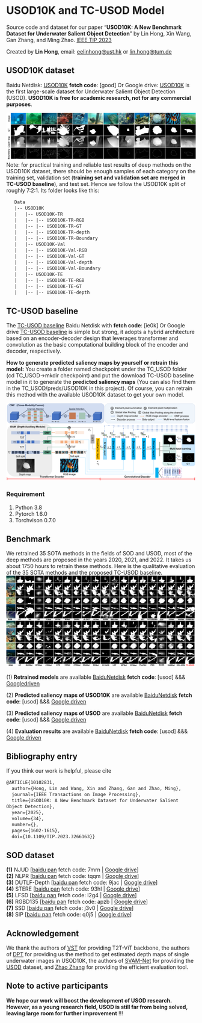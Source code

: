 # USOD10K and TC-USOD Model

Source code and dataset for our paper “**USOD10K: A New Benchmark Dataset for Underwater Salient Object Detection**” by Lin Hong,  Xin Wang, Gan Zhang, and Ming Zhao. [IEEE TIP 2023](https://drive.google.com/file/d/1cs4rwC4TuTn_5FFmh4G8z4zWnptG2OKZ/view?usp=drive_link)

Created by **Lin Hong**, email: eelinhong@ust.hk or lin.hong@tum.de

## USOD10K dataset
Baidu Netdisk: [USOD10K](https://pan.baidu.com/s/1edg2B9HjnHdEpmwnUOT0-w) **fetch code**: [good] Or Google drive: [USOD10K](https://drive.google.com/file/d/1PH0PwKchXnkWwtAwbhNSW4utMCp5zer8/view?usp=drive_link) is the first large-scale dataset for Underwater Salient Object Detection (USOD). **USOD10K is free for academic research, not for any commercial purposes**.

![avatar](https://github.com/LinHong-HIT/USOD10K/blob/ef4fc30f7957f3255e375b608191175454cf4658/dataset_img.png)
Note: for practical training and reliable test results of deep methods on the USOD10K dataset, there should be enough samples of each category on the training set, validation set (**training set and validation set are merged in TC-USOD baseline**), and test set. Hence we follow the USOD10K split of roughly 7:2:1. Its folder looks like this:

````
   Data
   |-- USOD10K
   |   |-- USOD10K-TR
   |   |-- |-- USOD10K-TR-RGB
   |   |-- |-- USOD10K-TR-GT
   |   |-- |-- USOD10K-TR-depth
   |   |-- |-- USOD10K-TR-Boundary
   |   |-- USOD10K-Val
   |   |-- |-- USOD10K-Val-RGB
   |   |-- |-- USOD10K-Val-GT
   |   |-- |-- USOD10K-Val-depth
   |   |-- |-- USOD10K-Val-Boundary
   |   |-- USOD10K-TE
   |   |-- |-- USOD10K-TE-RGB
   |   |-- |-- USOD10K-TE-GT
   |   |-- |-- USOD10K-TE-depth
````
## TC-USOD baseline
The [TC-USOD baseline](https://pan.baidu.com/s/1TwwaTcdmTiU2FHOC5xC3Vw) Baidu Netdisk with **fetch code**: [ie0k] Or Google drive [TC-USOD baseline](https://drive.google.com/file/d/1fFKhuuR2MEEjBWRtjFdMZCoRxLrQqUK1/view?usp=drive_link) is simple but strong, it adopts a hybrid architecture based on an encoder-decoder design that leverages transformer and convolution as the basic computational building block of the encoder and decoder, respectively. 

**How to generate predicted saliency maps by yourself or retrain this model:**
You create a folder named checkpoint under the TC_USOD folder (cd TC_USOD->mkdir checkpoint) and put the download TC-USOD baseline model in it to generate the **predicted saliency maps** (You can also find them in the TC_USOD/preds/USOD10K in this project). Of course, you can retrain this method with the available USOD10K dataset to get your own model. 

![](TC-USOD.png)
### Requirement
1. Python 3.8
2. Pytorch 1.6.0
3. Torchvison 0.7.0

## Benchmark
We retrained 35 SOTA methods in the fields of SOD and USOD, most of the deep methods are proposed in the years 2020, 2021, and 2022. It takes us about 1750 hours to retrain these methods. Here is the qualitative evaluation of the 35 SOTA methods and the proposed TC-USOD baseline.
![avatar](https://github.com/LinHong-HIT/USOD10K/blob/4ac87c771709fc62ba0bce219cdaec2bee176c0d/qualitative_eva.png)

(1) **Retrained models** are available [BaiduNetdisk](https://pan.baidu.com/s/1VXyNHxy5Iy5GYYBCh_2thg) **fetch code**: [usod]  &&& [Googledriven](https://drive.google.com/file/d/1x_UhY7Ik6rFqkk4f5wNG97_CfC_DD7JZ/view?usp=drive_link) 

(2) **Predicted saliency maps of USOD10K** are available [BaiduNetdisk](https://pan.baidu.com/s/1EpnE07lgamyaUIUZWdccqA) **fetch code**: [usod] &&& [Google driven](https://drive.google.com/file/d/1D4wLLol843DEpolmO-cYpo2jaiBY7Ufn/view?usp=drive_link)

(3) **Predicted saliency maps of USOD** are available [BaiduNetdisk](https://pan.baidu.com/s/1cnmMZ0JSshssm2jc9p2BdA ) **fetch code**: [usod]  &&& [Google driven](https://drive.google.com/file/d/1YoXKUKaauy2PkkISpK-QWJpetXIsTsrO/view?usp=drive_link)

(4) **Evaluation results** are available [BaiduNetdisk](https://pan.baidu.com/s/1AL4WQeFh1KrD0jj9JW182g) **fetch code**: [usod]  &&& [Google driven](https://drive.google.com/file/d/1jCuCvK-UJY9q3g_TMQ7NTWqXfXbG21bk/view?usp=drive_link)


## Bibliography entry
If you think our work is helpful, please cite
```
@ARTICLE{10102831,
  author={Hong, Lin and Wang, Xin and Zhang, Gan and Zhao, Ming},
  journal={IEEE Transactions on Image Processing}, 
  title={USOD10K: A New Benchmark Dataset for Underwater Salient Object Detection}, 
  year={2025},
  volume={34},
  number={},
  pages={1602-1615},
  doi={10.1109/TIP.2023.3266163}}
```

## SOD dataset

**(1)** NJUD [[baidu pan](https://pan.baidu.com/s/1ywIJV_C0lG1KZNFow87bQQ) fetch code: 7mrn | [Google drive](https://drive.google.com/file/d/19rdcNsuDE6bRD58bruqCXPDhoopTMME4/view?usp=sharing)]  
**(2)** NLPR [[baidu pan](https://pan.baidu.com/s/1G3ec34XV7oQboY8R9FPVDw) fetch code: tqqm | [Google drive](https://drive.google.com/file/d/1NlJqeauFt6NlzNSHL9iQofzm8XWLmeg9/view?usp=sharing)]  
**(3)** DUTLF-Depth [[baidu pan](https://pan.baidu.com/s/1BZepaCfo2BsuvBczJKhN4Q) fetch code: 9jac | [Google drive](https://drive.google.com/file/d/1FcS2cBrIj-tBmEgqQzqp-arKIA6UjsLd/view?usp=sharing)]  
**(4)** STERE [[baidu pan](https://pan.baidu.com/s/16ros8tHMxy9YwfqBZJf1zQ) fetch code: 93hl | [Google drive](https://drive.google.com/file/d/1cVw3tM3xRBxrvO3TZ-oX5tmnPPMIrNbJ/view?usp=sharing)]  
**(5)** LFSD [[baidu pan](https://pan.baidu.com/s/1sSjFX45DIcNyExsA_lpybQ) fetch code: l2g4 | [Google drive](https://drive.google.com/file/d/1KFZ53EiIuCxMaf6nlFwhfOeBqOJ7BldF/view?usp=sharing)]  
**(6)** RGBD135 [[baidu pan](https://pan.baidu.com/s/1NQiTSYIs23Cl4TCf7Edp0A) fetch code: apzb | [Google drive](https://drive.google.com/file/d/1kYClZ_17EdFviJ6SiW0_ghqudUCr4r2F/view?usp=sharing)]  
**(7)** SSD [[baidu pan](https://pan.baidu.com/s/1Ihx001o1MUYaUtbBQH4TnQ) fetch code: j3v0 | [Google drive](https://drive.google.com/file/d/1rD0QKEHdUSE-Cpijgxv4BlPUMRQ6Q69l/view?usp=sharing)]  
**(8)** SIP [[baidu pan](https://pan.baidu.com/s/1qvpfXrPYT94M6mD0pv3-SQ) fetch code: q0j5 | [Google drive](https://drive.google.com/file/d/1Ruv0oLVP8QjrN3keOtdCjSiX4mh7bBVN/view?usp=sharing)]  

## Acknowledgement
We thank the authors of [VST](https://github.com/yitu-opensource/T2T-ViT) for providing T2T-ViT backbone, the authors of [DPT](https://github.com/isl-org/DPT) for providing us the method to get estimated depth maps of single underwater images in USOD10K, the authors of [SVAM-Net](http://www.roboticsproceedings.org/rss18/p048.pdf) for providing the [USOD](https://irvlab.cs.umn.edu/resources/usod-dataset) dataset, and [Zhao Zhang](https://github.com/zzhanghub/eval-co-sod) for providing the efficient evaluation tool.

## Note to active participants
**We hope our work will boost the development of USOD research. However, as a young research field, USOD is still far from being solved, leaving large room for further improvement** !!! 




